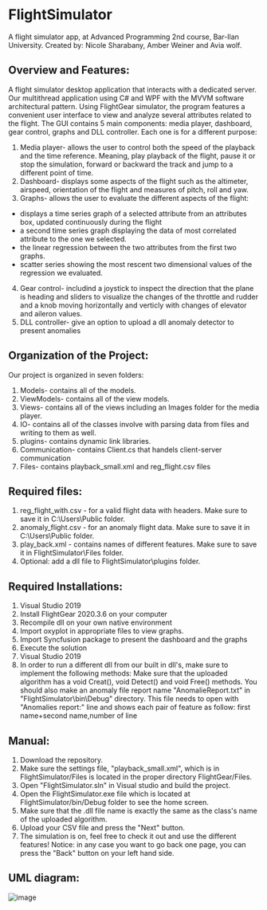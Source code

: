 # FlightSimulator
A flight simulator app, at Advanced Programming 2nd course, Bar-Ilan University.
Created by: Nicole Sharabany, Amber Weiner and Avia wolf.

## Overview and Features:
A flight simulator desktop application that interacts with a dedicated server. Our multithread application using C# and WPF with the MVVM software architectural pattern. Using FlightGear simulator, the program features a convenient user interface to view and analyze several attributes related to the flight.
 The GUI contains 5 main components: media player, dashboard, gear control, graphs and DLL controller. 
Each one is for a different purpose:
1. Media player- allows the user to control both the speed of the playback and the time reference. Meaning, play playback of the flight, pause it or stop the simulation, forward or backward the track and jump to a different point of time.
2. Dashboard- displays some aspects of the flight such as the altimeter, airspeed, orientation of the flight and measures of pitch, roll and yaw.
3. Graphs- allows the user to evaluate the different aspects of the flight:
 * displays a time series graph of a selected attribute from an attributes box, updated continuously during the flight
 * a second time series graph displaying the data of most correlated attribute to the one we selected.
 * the linear regression between the two attributes from the first two graphs. 
 * scatter series showing the most rescent two dimensional values of the regression we evaluated.
4. Gear control- includind a joystick to inspect the direction that the plane is heading and sliders to visualize the changes of the throttle and rudder and a knob moving horizontally and verticly with changes of elevator and aileron values. 
5. DLL controller- give an option to upload a dll anomaly detector to present anomalies

## Organization of the Project:
Our project is organized in seven folders:
1. Models- contains all of the models.
2. ViewModels- contains all of the view models.
3. Views- contains all of the views including an Images folder for the media player.
4. IO- contains all of the classes involve with parsing data from files and writing to them as well.
5. plugins- contains dynamic link libraries.
6. Communication- contains Client.cs that handels client-server communication
7. Files- contains playback_small.xml and reg_flight.csv files

## Required files:
1. reg_flight_with.csv - for a valid flight data with headers.
Make sure to save it in C:\Users\Public folder.
2. anomaly_flight.csv - for an anomaly flight data.
Make sure to save it in C:\Users\Public folder.
4. play_back.xml - contains names of different features.
Make sure to save it in FlightSimulator\Files folder.
6. Optional: add a dll file to FlightSimulator\plugins folder.

## Required Installations:
1. Visual Studio 2019
2. Install FlightGear 2020.3.6 on your computer
3. Recompile dll on your own native environment
4. Import oxyplot in appropriate files to view graphs.
5. Import Syncfusion package to present the dashboard and the graphs
6. Execute the solution
7. Visual Studio 2019
8. In order to run a different dll from our built in dll's, make sure to implement the following methods:
Make sure that the uploaded algorithm has a void Creat(), void Detect() and void Free() methods.
You should also make an anomaly file report name "AnomalieReport.txt" in "FlightSimulator\bin\Debug" directory.
This file needs to open with "Anomalies report:" line and shows each pair of feature as follow:
first name+second name,number of line

## Manual:
1. Download the repository.
2. Make sure the settings file, "playback_small.xml", which is in FlightSimulator/Files is located in the proper directory FlightGear/Files.
3. Open "FlightSimulator.sln" in Visual studio and build the project.
4. Open the FlightSimulator.exe file which is located at FlightSimulator/bin/Debug folder to see the home screen.
5. Make sure that the .dll file name is exactly the same as the class's name of the uploaded algorithm.
6. Upload your CSV file and press the "Next" button.
7. The simulation is on, feel free to check it out and use the different features!
Notice: in any case you want to go back one page, you can press the "Back" button on your left hand side.

## UML diagram:
![image](https://user-images.githubusercontent.com/63461543/114775428-f6135d80-9d79-11eb-817c-cee1d28668d7.png)
